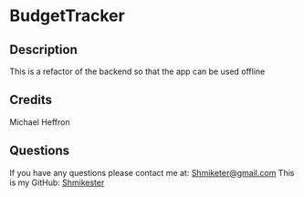 # BudgetTracker
  
  ## Description
  This is a refactor of the backend so that the app can be used offline

  ## Credits
  Michael Heffron
  ## Questions
  If you have any questions please contact me at: [Shmiketer@gmail.com](Shmiketer@gmail.com)
  This is my GitHub: [Shmikester](https://github.com/Shmikester)
  
  